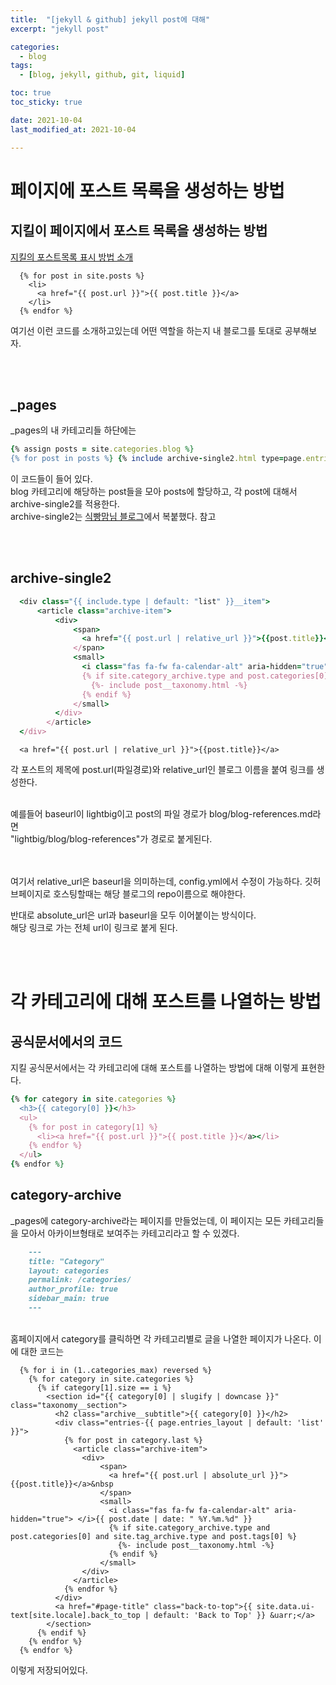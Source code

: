 ```yaml
---
title:  "[jekyll & github] jekyll post에 대해"
excerpt: "jekyll post"

categories:
  - blog
tags:
  - [blog, jekyll, github, git, liquid]

toc: true
toc_sticky: true

date: 2021-10-04
last_modified_at: 2021-10-04

---
```



# 페이지에 포스트 목록을 생성하는 방법

## 지킬이 페이지에서 포스트 목록을 생성하는 방법

[지킬의 포스트목록 표시 방법 소개](https://jekyllrb-ko.github.io/docs/posts/_)


```
  {% for post in site.posts %}
    <li>
      <a href="{{ post.url }}">{{ post.title }}</a>
    </li>
  {% endfor %}

```

여기선 이런 코드를 소개하고있는데 어떤 역할을 하는지 내 블로그를 토대로 공부해보자.

<br/>
<br/>

## _pages

_pages의 내 카테고리들 하단에는 

```ruby
{% assign posts = site.categories.blog %}
{% for post in posts %} {% include archive-single2.html type=page.entries_layout %} {% endfor %}
```

이 코드들이 들어 있다.  
blog 카테고리에 해당하는 post들을 모아 posts에 할당하고,  각 post에 대해서 archive-single2를 적용한다.  
archive-single2는 [식빵맘님 블로그](https://ansohxxn.github.io/blog/jekyll-directory-structure/)에서 복붙했다. 참고

<br/><br/>

## archive-single2

```ruby
  <div class="{{ include.type | default: "list" }}__item">
      <article class="archive-item">
          <div>
              <span>
                <a href="{{ post.url | relative_url }}">{{post.title}}</a>
              </span>
              <small> 
                <i class="fas fa-fw fa-calendar-alt" aria-hidden="true"> </i>{{ post.date | date: " %Y.%m.%d" }}
                {% if site.category_archive.type and post.categories[0] and site.tag_archive.type and post.tags[0] %}
                  {%- include post__taxonomy.html -%}
                {% endif %}
              </small>
          </div>
        </article>
  </div>
```

 
```
  <a href="{{ post.url | relative_url }}">{{post.title}}</a>      
```

각 포스트의 제목에 post.url(파일경로)와 relative_url인 블로그 이름을 붙여 링크를 생성한다.  
<br/>

예를들어 baseurl이 lightbig이고
post의 파일 경로가 blog/blog-references.md라면
<br/>
"lightbig/blog/blog-references"가 경로로 붙게된다.<br/><br/>

<br/>
여기서 relative_url은 baseurl을 의미하는데, config.yml에서 수정이 가능하다. 깃허브페이지로 호스팅할때는 해당 블로그의 repo이름으로 해야한다.  

반대로 absolute_url은 url과 baseurl을 모두 이어붙이는 방식이다.  
해당 링크로 가는 전체 url이 링크로 붙게 된다.




<br/><br/>

# 각 카테고리에 대해 포스트를 나열하는 방법

## 공식문서에서의 코드

지킬 공식문서에서는 각 카테고리에 대해 포스트를 나열하는 방법에 대해 이렇게 표현한다.

```ruby
{% for category in site.categories %}
  <h3>{{ category[0] }}</h3>
  <ul>
    {% for post in category[1] %}
      <li><a href="{{ post.url }}">{{ post.title }}</a></li>
    {% endfor %}
  </ul>
{% endfor %}
```

## category-archive
_pages에 category-archive라는 페이지를 만들었는데, 이 페이지는 모든 카테고리들을 모아서 아카이브형태로 보여주는 카테고리라고 할 수 있겠다.  

```md
    ---
    title: "Category"
    layout: categories
    permalink: /categories/
    author_profile: true
    sidebar_main: true
    ---
```

<br/>
홈페이지에서 category를 클릭하면 각 카테고리별로 글을 나열한 페이지가 나온다. 이에 대한 코드는

```liquid
  {% for i in (1..categories_max) reversed %}
    {% for category in site.categories %}
      {% if category[1].size == i %}
        <section id="{{ category[0] | slugify | downcase }}" class="taxonomy__section">
          <h2 class="archive__subtitle">{{ category[0] }}</h2>
          <div class="entries-{{ page.entries_layout | default: 'list' }}">
            {% for post in category.last %}
              <article class="archive-item">
                <div>
                    <span>
                      <a href="{{ post.url | absolute_url }}">{{post.title}}</a>&nbsp
                    </span>
                    <small> 
                      <i class="fas fa-fw fa-calendar-alt" aria-hidden="true"> </i>{{ post.date | date: " %Y.%m.%d" }}
                      {% if site.category_archive.type and post.categories[0] and site.tag_archive.type and post.tags[0] %}
                        {%- include post__taxonomy.html -%}
                      {% endif %}
                    </small>
                </div>
              </article>
            {% endfor %}
          </div>
          <a href="#page-title" class="back-to-top">{{ site.data.ui-text[site.locale].back_to_top | default: 'Back to Top' }} &uarr;</a>
        </section>
      {% endif %}
    {% endfor %}
  {% endfor %}
```

이렇게 저장되어있다.

